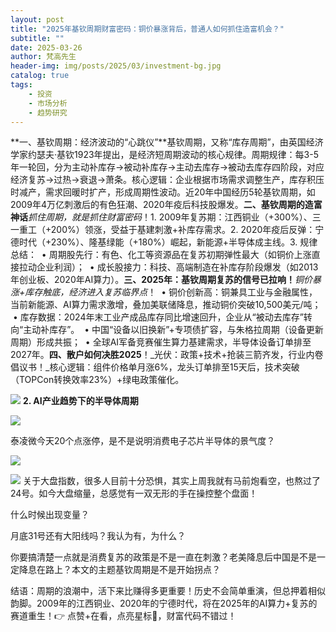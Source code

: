 ```yaml
---
layout: post
title: "2025年基钦周期财富密码：铜价暴涨背后，普通人如何抓住造富机会？"
subtitle: ""
date: 2025-03-26
author: 梵高先生
header-img: img/posts/2025/03/investment-bg.jpg
catalog: true
tags:
    - 投资
    - 市场分析
    - 趋势研究
---
```


**一、基钦周期：经济波动的“心跳仪”**基钦周期，又称“库存周期”，由英国经济学家约瑟夫·基钦1923年提出，是经济短周期波动的核心规律。周期规律：每3-5年一轮回，分为主动补库存→被动补库存→主动去库存→被动去库存四阶段，对应经济复苏→过热→衰退→萧条。核心逻辑：企业根据市场需求调整生产，库存积压时减产，需求回暖时扩产，形成周期性波动。近20年中国经历5轮基钦周期，如2009年4万亿刺激后的有色狂潮、2020年疫后科技股爆发。**二、基钦周期的造富神话**_抓住周期，就是抓住财富密码_！1. 2009年复苏期：江西铜业（+300%）、三一重工（+200%）领涨，受益于基建刺激+补库存需求。2. 2020年疫后反弹：宁德时代（+230%）、隆基绿能（+180%）崛起，新能源+半导体成主线。3. 规律总结： &nbsp;• 周期股先行：有色、化工等资源品在复苏初期弹性最大（如铜价上涨直接拉动企业利润）； &nbsp;• 成长股接力：科技、高端制造在补库存阶段爆发（如2013年创业板、2020年AI算力）。**三、2025年：基钦周期复苏的信号已拉响！**_铜价暴涨+库存触底，经济进入复苏临界点_！ &nbsp;• 铜价创新高：铜兼具工业与金融属性，当前新能源、AI算力需求激增，叠加美联储降息，推动铜价突破10,500美元/吨； &nbsp;• 库存数据：2024年末工业产成品库存同比增速回升，企业从“被动去库存”转向“主动补库存”。 &nbsp;• 中国“设备以旧换新”+专项债扩容，与朱格拉周期（设备更新周期）形成共振； &nbsp;• 全球AI军备竞赛催生算力基建需求，半导体设备订单排至2027年。**四、散户如何决胜2025**！_光伏：政策+技术+抢装三箭齐发，行业内卷倡议书！_核心逻辑：组件价格单月涨6%，龙头订单排至15天后，技术突破（TOPCon转换效率23%）+绿电政策催化。

![](https://mmbiz.qpic.cn/sz_mmbiz_jpg/https://mmbiz.qpic.cn/sz_mmbiz_jpg/ViaIfpMVXKTTDXC973ICsbicYxib6drgR5utVbavdSD5mXppJrmMOWZibEOiaibk8tL7UGY1v7smayAdaO7cEicmC78PQ/640?wx_fmt=jpeg)
**2. AI产业趋势下的半导体周期**

![](https://mmbiz.qpic.cn/sz_mmbiz_jpg/https://mmbiz.qpic.cn/sz_mmbiz_jpg/ViaIfpMVXKTTDXC973ICsbicYxib6drgR5umGXpBmE7b1JfGWnpBFFpbPXRCfpQtIPiaAeSswb35yH5ku9ExBPe5eg/640?wx_fmt=jpeg)

泰凌微今天20个点涨停，是不是说明消费电子芯片半导体的景气度？

![](https://mmbiz.qpic.cn/sz_mmbiz_jpg/https://mmbiz.qpic.cn/sz_mmbiz_jpg/ViaIfpMVXKTTDXC973ICsbicYxib6drgR5uWseJ16ciaGWFO40WCtibbYSzhxTXFzr2s0OqDMT3yNWDwiaDA5m5zCsrA/640?wx_fmt=jpeg)

![](https://mmbiz.qpic.cn/sz_mmbiz_jpg/https://mmbiz.qpic.cn/sz_mmbiz_jpg/ViaIfpMVXKTTDXC973ICsbicYxib6drgR5upibJ15OJbKRzaF58SVic5I4zqLa6jm1E3ZeaCzDric6WH0UeBM9E4UyQA/640?wx_fmt=jpeg)
关于大盘指数，很多人目前十分恐惧，其实上周我就有马前炮看空，也熬过了24号。如今大盘缩量，总感觉有一双无形的手在操控整个盘面！

什么时候出现变量？

月底31号还有大阳线吗？我认为有，为什么？

你要搞清楚一点就是消费复苏的政策是不是一直在刺激？老美降息后中国是不是一定降息在路上？本文的主题基钦周期是不是开始拐点？

结语：周期的浪潮中，活下来比赚得多更重要！历史不会简单重演，但总押着相似韵脚。2009年的江西铜业、2020年的宁德时代，将在2025年的AI算力+复苏的赛道重生！👉 点赞+在看，点亮星标🌟，财富代码不错过！